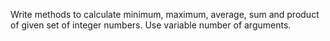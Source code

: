 Write methods to calculate minimum, maximum, average, sum and product of given set of integer numbers. Use variable number of arguments.
